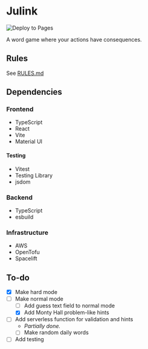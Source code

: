# Julink

![Deploy to Pages](https://github.com/eoyoa/Julink/actions/workflows/main.yaml/badge.svg)

A word game where your actions have consequences.

## Rules

See [RULES.md](./RULES.md)

## Dependencies

### Frontend

- TypeScript
- React
- Vite
- Material UI

#### Testing

- Vitest
- Testing Library
- jsdom

### Backend

- TypeScript
- esbuild

### Infrastructure

- AWS
- OpenTofu
- Spacelift

## To-do

- [X] Make hard mode
- [ ] Make normal mode
  - [ ] Add guess text field to normal mode
  - [X] Add Monty Hall problem-like hints
- [ ] Add serverless function for validation and hints
  - *Partially done.*
  - [ ] Make random daily words
- [ ] Add testing
